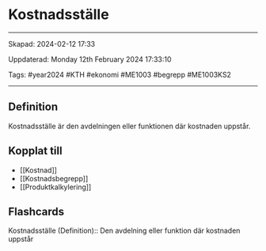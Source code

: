 # Kostnadsställe

---

Skapad: 2024-02-12 17:33

Uppdaterad: Monday 12th February 2024 17:33:10

Tags: #year2024 #KTH #ekonomi #ME1003 #begrepp #ME1003KS2

---

## Definition

Kostnadsställe är den avdelningen eller funktionen där kostnaden uppstår.

## Kopplat till

- [[Kostnad]]
- [[Kostnadsbegrepp]]
- [[Produktkalkylering]]

## Flashcards

Kostnadsställe (Definition):: Den avdelning eller funktion där kostnaden uppstår
<!--SR:!2024-02-17,4,270!2000-01-01,1,250-->
